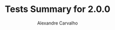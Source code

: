 ---
title: Tests Summary for 2.0.0
author: Alexandre Carvalho
menu_title: 2.0.0
category: surefire_reports
layout: iframe
iframe_url: /docs/2.0.0/junit/test/index.html
order: 4
---